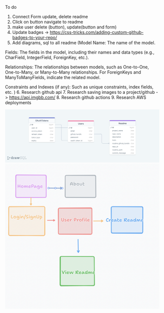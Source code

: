 To do

1. Connect Form update, delete readme
2. Click on button navigate to readme
3. make user delete (button), update(button and form)
4. Update badges -> https://css-tricks.com/adding-custom-github-badges-to-your-repo/
5. Add diagrams, sql to all readme (Model Name: The name of the model.

Fields: The fields in the model, including their names and data types (e.g., CharField, IntegerField, ForeignKey, etc.).

Relationships: The relationships between models, such as One-to-One, One-to-Many, or Many-to-Many relationships. For ForeignKeys and ManyToManyFields, indicate the related model.

Constraints and Indexes (if any): Such as unique constraints, index fields, etc.
)
6. Research github api
7. Research saving images to a project/github -> https://api.imgbb.com/
8. Research github actions
9.  Research AWS deployments

![Example Image](readme_data.png)
![Example Image](pages.png)
